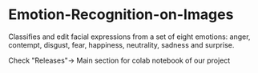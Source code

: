 # Emotion-Recognition-on-Images
Classifies and edit facial expressions from a set of eight emotions: anger, contempt, disgust, fear, happiness, neutrality, sadness and surprise. 

Check "Releases"-> Main section for colab notebook of our project
